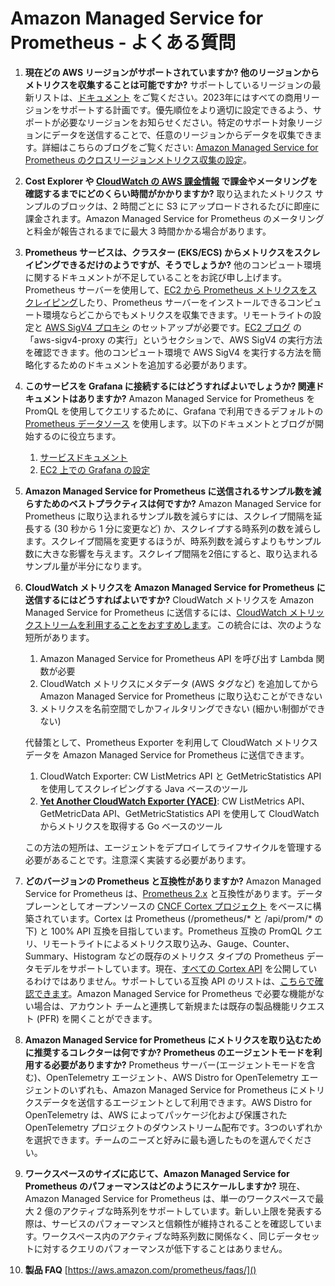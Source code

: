 # Amazon Managed Service for Prometheus - よくある質問

1. **現在どの AWS リージョンがサポートされていますか? 他のリージョンからメトリクスを収集することは可能ですか?** サポートしているリージョンの最新リストは、[ドキュメント](https://docs.aws.amazon.com/ja_jp/prometheus/latest/userguide/what-is-Amazon-Managed-Service-Prometheus.html) をご覧ください。2023年にはすべての商用リージョンをサポートする計画です。優先順位をより適切に設定できるよう、サポートが必要なリージョンをお知らせください。特定のサポート対象リージョンにデータを送信することで、任意のリージョンからデータを収集できます。詳細はこちらのブログをご覧ください: [Amazon Managed Service for Prometheus のクロスリージョンメトリクス収集の設定](https://aws.amazon.com/jp/blogs/news/set-up-cross-region-metrics-collection-for-amazon-managed-service-for-prometheus-workspaces/)。

1. **Cost Explorer や [CloudWatch の AWS 課金情報](https://docs.aws.amazon.com/ja_jp/AmazonCloudWatch/latest/monitoring/gs_monitor_estimated_charges_with_cloudwatch.html) で課金やメータリングを確認するまでにどのくらい時間がかかりますか?**
   取り込まれたメトリクス サンプルのブロックは、2 時間ごとに S3 にアップロードされるたびに即座に課金されます。Amazon Managed Service for Prometheus のメータリングと料金が報告されるまでに最大 3 時間かかる場合があります。

1. **Prometheus サービスは、クラスター (EKS/ECS) からメトリクスをスクレイピングできるだけのようですが、そうでしょうか?**
   他のコンピュート環境に関するドキュメントが不足していることをお詫び申し上げます。Prometheus サーバーを使用して、[EC2 から Prometheus メトリクスをスクレイピング](https://aws.amazon.com/jp/blogs/news/using-amazon-managed-service-for-prometheus-to-monitor-ec2-environments/)したり、Prometheus サーバーをインストールできるコンピュート環境ならどこからでもメトリクスを収集できます。リモートライトの設定と [AWS SigV4 プロキシ](https://github.com/awslabs/aws-sigv4-proxy) のセットアップが必要です。[EC2 ブログ](https://aws.amazon.com/jp/blogs/news/using-amazon-managed-service-for-prometheus-to-monitor-ec2-environments/) の「aws-sigv4-proxy の実行」というセクションで、AWS SigV4 の実行方法を確認できます。他のコンピュート環境で AWS SigV4 を実行する方法を簡略化するためのドキュメントを追加する必要があります。

1. **このサービスを Grafana に接続するにはどうすればよいでしょうか? 関連ドキュメントはありますか?**
   Amazon Managed Service for Prometheus を PromQL を使用してクエリするために、Grafana で利用できるデフォルトの [Prometheus データソース](https://grafana.com/docs/grafana/latest/datasources/prometheus/) を使用します。以下のドキュメントとブログが開始するのに役立ちます。

   1. [サービスドキュメント](https://docs.aws.amazon.com/ja_jp/prometheus/latest/userguide/AMP-onboard-query.html)
   1. [EC2 上での Grafana の設定](https://aws.amazon.com/jp/blogs/news/setting-up-grafana-on-ec2-to-query-metrics-from-amazon-managed-service-for-prometheus/)

1. **Amazon Managed Service for Prometheus に送信されるサンプル数を減らすためのベストプラクティスは何ですか?**
   Amazon Managed Service for Prometheus に取り込まれるサンプル数を減らすには、スクレイプ間隔を延長する (30 秒から 1 分に変更など) か、スクレイプする時系列の数を減らします。スクレイプ間隔を変更するほうが、時系列数を減らすよりもサンプル数に大きな影響を与えます。スクレイプ間隔を2倍にすると、取り込まれるサンプル量が半分になります。

1. **CloudWatch メトリクスを Amazon Managed Service for Prometheus に送信するにはどうすればよいですか?**
   CloudWatch メトリクスを Amazon Managed Service for Prometheus に送信するには、[CloudWatch メトリックストリームを利用することをおすすめします](/observability-best-practices/ja/recipes/recipes/lambda-cw-metrics-go-amp/)。この統合には、次のような短所があります。

   1. Amazon Managed Service for Prometheus API を呼び出す Lambda 関数が必要
   1. CloudWatch メトリクスにメタデータ (AWS タグなど) を追加してから Amazon Managed Service for Prometheus に取り込むことができない
   1. メトリクスを名前空間でしかフィルタリングできない (細かい制御ができない)

   代替策として、Prometheus Exporter を利用して CloudWatch メトリクスデータを Amazon Managed Service for Prometheus に送信できます。

   1. CloudWatch Exporter: CW ListMetrics API と GetMetricStatistics API を使用してスクレイピングする Java ベースのツール
   1. [**Yet Another CloudWatch Exporter (YACE)**](https://github.com/nerdswords/yet-another-cloudwatch-exporter): CW ListMetrics API、GetMetricData API、GetMetricStatistics API を使用して CloudWatch からメトリクスを取得する Go ベースのツール

   この方法の短所は、エージェントをデプロイしてライフサイクルを管理する必要があることです。注意深く実装する必要があります。

1. **どのバージョンの Prometheus と互換性がありますか?**
   Amazon Managed Service for Prometheus は、[Prometheus 2.x](https://github.com/prometheus/prometheus/blob/main/RELEASE.md) と互換性があります。データプレーンとしてオープンソースの [CNCF Cortex プロジェクト](https://cortexmetrics.io/) をベースに構築されています。Cortex は Prometheus (/prometheus/* と /api/prom/* の下) と 100% API 互換を目指しています。Prometheus 互換の PromQL クエリ、リモートライトによるメトリクス取り込み、Gauge、Counter、Summary、Histogram などの既存のメトリクス タイプの Prometheus データモデルをサポートしています。現在、[すべての Cortex API](https://cortexmetrics.io/docs/api/) を公開しているわけではありません。サポートしている互換 API のリストは、[こちらで確認できます](https://docs.aws.amazon.com/ja_jp/prometheus/latest/userguide/AMP-APIReference.html)。Amazon Managed Service for Prometheus で必要な機能がない場合は、アカウント チームと連携して新規または既存の製品機能リクエスト (PFR) を開くことができます。

1. **Amazon Managed Service for Prometheus にメトリクスを取り込むために推奨するコレクターは何ですか? Prometheus のエージェントモードを利用する必要がありますか?**
   Prometheus サーバー(エージェントモードを含む)、OpenTelemetry エージェント、AWS Distro for OpenTelemetry エージェントのいずれも、Amazon Managed Service for Prometheus にメトリクスデータを送信するエージェントとして利用できます。AWS Distro for OpenTelemetry は、AWS によってパッケージ化および保護された OpenTelemetry プロジェクトのダウンストリーム配布です。3つのいずれかを選択できます。チームのニーズと好みに最も適したものを選んでください。

1. **ワークスペースのサイズに応じて、Amazon Managed Service for Prometheus のパフォーマンスはどのようにスケールしますか?**
   現在、Amazon Managed Service for Prometheus は、単一のワークスペースで最大 2 億のアクティブな時系列をサポートしています。新しい上限を発表する際は、サービスのパフォーマンスと信頼性が維持されることを確認しています。ワークスペース内のアクティブな時系列数に関係なく、同じデータセットに対するクエリのパフォーマンスが低下することはありません。

1. **製品 FAQ** [https://aws.amazon.com/prometheus/faqs/]()

